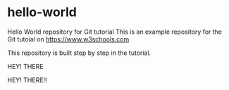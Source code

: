 # hello-world
Hello World repository for Git tutorial
This is an example repository for the Git tutoial on https://www.w3schools.com

This repository is built step by step in the tutorial.

HEY! THERE

HEY! THERE!!